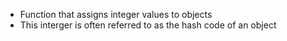 - Function that assigns integer values to objects
- This interger is often referred to as the hash code of an object
